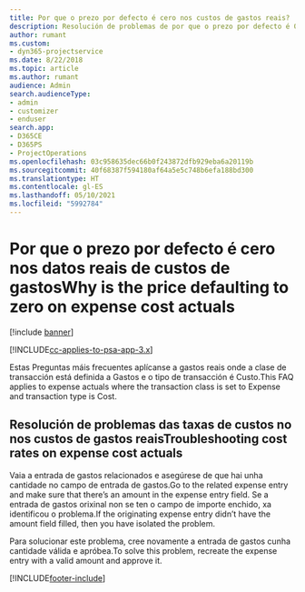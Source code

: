 ```yaml
---
title: Por que o prezo por defecto é cero nos custos de gastos reais?
description: Resolución de problemas de por que o prezo por defecto é 0 nos custos de gastos reais.
author: rumant
ms.custom:
- dyn365-projectservice
ms.date: 8/22/2018
ms.topic: article
ms.author: rumant
audience: Admin
search.audienceType:
- admin
- customizer
- enduser
search.app:
- D365CE
- D365PS
- ProjectOperations
ms.openlocfilehash: 03c958635dec66b0f243872dfb929eba6a20119b
ms.sourcegitcommit: 40f68387f594180af64a5e5c748b6efa188bd300
ms.translationtype: HT
ms.contentlocale: gl-ES
ms.lasthandoff: 05/10/2021
ms.locfileid: "5992784"
---
```

# <a name="why-is-the-price-defaulting-to-zero-on-expense-cost-actuals"></a><span data-ttu-id="57aad-103">Por que o prezo por defecto é cero nos datos reais de custos de gastos</span><span class="sxs-lookup"><span data-stu-id="57aad-103">Why is the price defaulting to zero on expense cost actuals</span></span>

[!include [banner](../includes/psa-now-project-operations.md)]

[!INCLUDE[cc-applies-to-psa-app-3.x](../includes/cc-applies-to-psa-app-3x.md)]

<span data-ttu-id="57aad-104">Estas Preguntas máis frecuentes aplícanse a gastos reais onde a clase de transacción está definida a Gastos e o tipo de transacción é Custo.</span><span class="sxs-lookup"><span data-stu-id="57aad-104">This FAQ applies to expense actuals where the transaction class is set to Expense and transaction type is Cost.</span></span>

## <a name="troubleshooting-cost-rates-on-expense-cost-actuals"></a><span data-ttu-id="57aad-105">Resolución de problemas das taxas de custos no nos custos de gastos reais</span><span class="sxs-lookup"><span data-stu-id="57aad-105">Troubleshooting cost rates on expense cost actuals</span></span>

<span data-ttu-id="57aad-106">Vaia a entrada de gastos relacionados e asegúrese de que hai unha cantidade no campo de entrada de gastos.</span><span class="sxs-lookup"><span data-stu-id="57aad-106">Go to the related expense entry and make sure that there’s an amount in the expense entry field.</span></span> <span data-ttu-id="57aad-107">Se a entrada de gastos orixinal non se ten o campo de importe enchido, xa identificou o problema.</span><span class="sxs-lookup"><span data-stu-id="57aad-107">If the originating expense entry didn’t have the amount field filled, then you have isolated the problem.</span></span>
 
<span data-ttu-id="57aad-108">Para solucionar este problema, cree novamente a entrada de gastos cunha cantidade válida e apróbea.</span><span class="sxs-lookup"><span data-stu-id="57aad-108">To solve this problem, recreate the expense entry with a valid amount and approve it.</span></span>


[!INCLUDE[footer-include](../includes/footer-banner.md)]